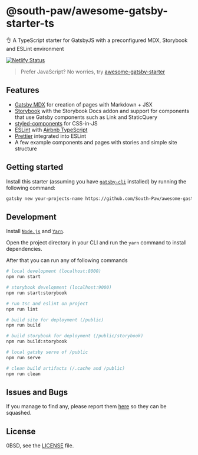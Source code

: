 # @south-paw/awesome-gatsby-starter-ts

👌 A TypeScript starter for GatsbyJS with a preconfigured MDX, Storybook and ESLint environment

[![Netlify Status][netlify-master-status-img]][netlify-master-status]

> Prefer JavaScript? No worries, try [awesome-gatsby-starter](https://github.com/South-Paw/awesome-gatsby-starter)

## Features

- [Gatsby MDX](https://www.gatsbyjs.com/docs/glossary/mdx) for creation of pages with Markdown + JSX
- [Storybook](https://storybook.js.org/) with the Storybook Docs addon and support for components that use Gatsby components such as Link and StaticQuery
- [styled-components](https://www.styled-components.com/) for CSS-in-JS
- [ESLint](https://eslint.org/) with [Airbnb TypeScript](https://www.npmjs.com/package/eslint-config-airbnb-typescript)
- [Prettier](https://prettier.io/) integrated into ESLint
- A few example components and pages with stories and simple site structure

## Getting started

Install this starter (assuming you have [`gatsby-cli`](https://www.npmjs.com/package/gatsby-cli) installed) by running the following command:

```bash
gatsby new your-projects-name https://github.com/South-Paw/awesome-gastby-starter-ts
```

## Development

Install [`Node.js`](https://nodejs.org/) and [`Yarn`](https://yarnpkg.com).

Open the project directory in your CLI and run the `yarn` command to install dependencies.

After that you can run any of following commands

```bash
# local development (localhost:8000)
npm run start

# storybook development (localhost:9000)
npm run start:storybook

# run tsc and eslint on project
npm run lint

# build site for deployment (/public)
npm run build

# build storybook for deployment (/public/storybook)
npm run build:storybook

# local gatsby serve of /public
npm run serve

# clean build artifacts (/.cache and /public)
npm run clean
```

## Issues and Bugs

If you manage to find any, please report them [here](https://github.com/South-Paw/awesome-gatsby-starter-ts/issues) so they can be squashed.

## License

0BSD, see the [LICENSE](https://github.com/South-Paw/awesome-gatsby-starter-ts/blob/master/LICENSE) file.

[netlify-master-status-img]: https://api.netlify.com/api/v1/badges/18f2589a-c443-4e19-b18a-8aa175175171/deploy-status
[netlify-master-status]: https://app.netlify.com/sites/awesome-gatsby-starter-ts/deploys
